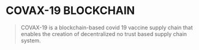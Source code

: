 # COVAX-19 BLOCKCHAIN

> COVAX-19 is a blockchain-based covid 19 vaccine supply chain that enables the creation of decentralized no trust based supply chain system.
>



